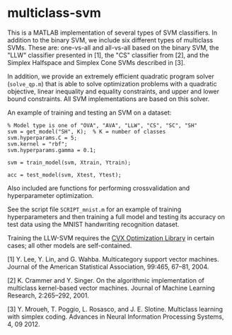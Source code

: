 # multiclass-svm

This is a MATLAB implementation of several types of SVM classifiers. 
In addition to the binary SVM, we include six different types of multiclass SVMs.
These are: one-vs-all and all-vs-all based on the binary SVM, the "LLW" classifier presented in [1], the "CS" classifier from [2], 
and the Simplex Halfspace and Simplex Cone SVMs described in [3].

In addition, we provide an extremely efficient quadratic program solver (`solve_qp.m`) that is able to solve optimization problems with a quadratic objective,
linear inequality and equality constraints, and upper and lower bound constraints.
All SVM implementations are based on this solver.

An example of training and testing an SVM on a dataset:

    % Model type is one of "OVA", "AVA", "LLW", "CS", "SC", "SH"
    svm = get_model("SH", K);  % K = number of classes
    svm.hyperparams.C = 5;
    svm.kernel = "rbf";
    svm.hyperparams.gamma = 0.1;

    svm = train_model(svm, Xtrain, Ytrain);

    acc = test_model(svm, Xtest, Ytest);
    
Also included are functions for performing crossvalidation and hyperparameter optimization.

See the script file `SCRIPT_mnist.m` for an example of training hyperparameters and then training a full model and 
testing its accuracy on test data using the MNIST handwriting recognition dataset.


Training the LLW-SVM requires the [CVX Optimization Library](http://cvxr.com/cvx/) in certain cases; all other models are self-contained.


[1] Y. Lee, Y. Lin, and G. Wahba. Multicategory support vector machines. Journal of the American
Statistical Association, 99:465, 67–81, 2004.

[2] K. Crammer and Y. Singer. On the algorithmic implementation of multiclass kernel-based vector
machines. Journal of Machine Learning Research, 2:265–292, 2001.

[3] Y. Mroueh, T. Poggio, L. Rosasco, and J. E. Slotine. Multiclass learning with simplex coding. Advances
in Neural Information Processing Systems, 4, 09 2012.
